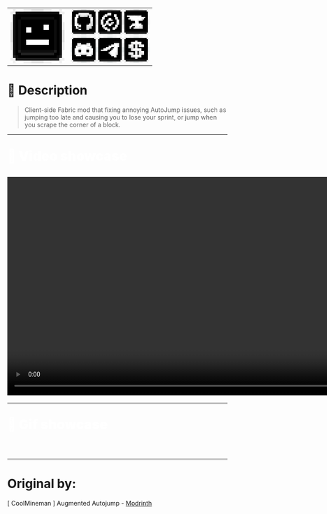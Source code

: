 <table style="width: 100%; border-collapse: collapse;">
  <tr>
    <td style="width: 124px; vertical-align: top; text-align: center;">
      <div style="display: flex; justify-content: center; align-items: center;">
        <img src="https://raw.githubusercontent.com/ZipeStudio/Vault/refs/heads/main/design/mods/main/zipestudio.png" title="It's me">
      </div>
    </td>
    <td style="vertical-align: top;">
      <div style="display: flex; flex-direction: column;">
        <div style="display: flex;">
          <a href="https://github.com/ZipeStudio/AutoJumpFix">
            <img src="https://raw.githubusercontent.com/ZipeStudio/Vault/refs/heads/main/design/mods/main/github.png" title="Github page">
          </a>
          <a href="https://modrinth.com/mod/autojumpfix">
            <img src="https://raw.githubusercontent.com/ZipeStudio/Vault/refs/heads/main/design/mods/main/modrinth.png" title="Modrinth page">
          </a>
          <a href="https://www.curseforge.com/minecraft/mc-mods/autojumpfix">
            <img src="https://raw.githubusercontent.com/ZipeStudio/Vault/refs/heads/main/design/mods/main/curseforge.png" title="CurseForge page">
          </a>
        </div>
        <div style="display: flex;">
          <a href="https://discord.com/invite/XmGF7rkkuY">
            <img src="https://raw.githubusercontent.com/ZipeStudio/Vault/refs/heads/main/design/mods/main/discord.png" title="Discord account">
          </a>
          <a href="https://t.me/zipeleaf">
            <img src="https://raw.githubusercontent.com/ZipeStudio/Vault/refs/heads/main/design/mods/main/telegram.png" title="Telegram channel">
          </a>
          <a href="https://ko-fi.com/zipestudio/tip">
            <img src="https://raw.githubusercontent.com/ZipeStudio/Vault/refs/heads/main/design/mods/main/support.png" title="Support me (thx)">
          </a>
        </div>
      </div>
    </td>
  </tr>
</table>

# 💬 Description

> Client-side Fabric mod that fixing annoying AutoJump issues, such as jumping too late and causing you to lose your sprint, or jump when you scrape the corner of a block.

---

<p style="font-size:30px;font-weight:900;color:#fff">🎥 Video showcase</p>
<div align="center">
<video src="https://github.com/user-attachments/assets/164723c1-c4aa-4563-86ec-b8ed1ab6facb" width="1000px" alt="test"/>
</div>

---

<p style="font-size:30px;font-weight:900;color:#fff">💾 Gif showcase</p>
<div align="center">
<img src="https://raw.githubusercontent.com/ZipeStudio/AutoJumpFix/refs/heads/master/img/showcase.gif" width="1000px" alt=""/>
</div>

---

# Original by:
[ CoolMineman ] Augmented Autojump - [Modrinth](https://modrinth.com/mod/augmented-autojump)
